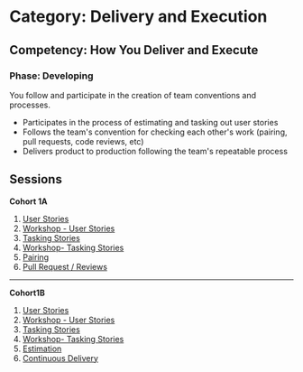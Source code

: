 # Category: Delivery and Execution
## Competency: How You Deliver and Execute
### Phase: Developing

You follow and participate in the creation of team conventions and processes.
- Participates in the process of estimating and tasking out user stories
- Follows the team's convention for checking each other's work (pairing, pull requests, code reviews, etc)
- Delivers product to production following the team's repeatable process

## Sessions

**Cohort 1A**
1. [User Stories](user_stories.md)
2. [Workshop - User Stories](user_stories_workshop.md)
3. [Tasking Stories](tasking_stories.md)
4. [Workshop- Tasking Stories](tasking_stories_workshop.md)
5. [Pairing](pair_programming.md)
6. [Pull Request / Reviews](code_reviews.md)
----
**Cohort1B**
1. [User Stories](user_stories.md)
2. [Workshop - User Stories](user_stories_workshop.md)
3. [Tasking Stories](tasking_stories.md)
4. [Workshop- Tasking Stories](tasking_stories_workshop.md)
5. [Estimation](https://strongmind0-my.sharepoint.com/:p:/g/personal/derek_neighbors_strongmind_com/EfjLc7jipDFBj6lQk2-N27sBYQNC7DMT6lhfDLOXXss7dw?e=mLTAx0)
6. [Continuous Delivery](continuous_delivery.md)

